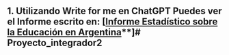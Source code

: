 ## 1. Utilizando Write for me en ChatGPT Puedes ver el Informe escrito en: [[Informe Estadístico sobre la Educación en Argentina]()**]# Proyecto_integrador2 
